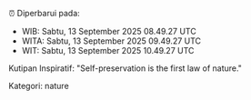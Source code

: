 ⏰ Diperbarui pada:
- WIB: Sabtu, 13 September 2025 08.49.27 UTC
- WITA: Sabtu, 13 September 2025 09.49.27 UTC
- WIT: Sabtu, 13 September 2025 10.49.27 UTC

Kutipan Inspiratif:
"Self-preservation is the first law of nature."


Kategori: nature

